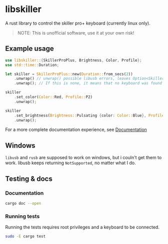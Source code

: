 # libskiller

A rust library to control the skiller pro+ keyboard (currently linux only).

> NOTE: This is unofficial software, use it at your own risk!

## Example usage

```rs
use libskiller::{SkillerProPlus, Brightness, Color, Profile};
use std::time::Duration;

let skiller = SkillerProPlus::new(Duration::from_secs(2))
    .unwrap() // unwrap() possible libusb errors, leaves Option<SkillerProPlus>
    .unwrap(); // If this is none, it means that no keyboard was found

skiller
    .set_color(Color::Red, Profile::P2)
    .unwrap();

skiller
    .set_brightness(Brightness::Pulsating {color: Color::Blue}, Profile::P3)
    .unwrap();
```

For a more complete documentation experience, see [Documentation](#Documentation)

## Windows

`libusb` and `rusb` are supposed to work on windows, but i couln't get them to work. libusb keeps returning `NotSupported`, no matter what I do.

## Testing & docs

### Documentation

```sh
cargo doc --open
```

### Running tests

Running the tests requires root privileges and a keyboard to be connected.

```sh
sudo -E cargo test
```
